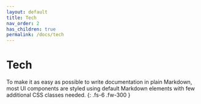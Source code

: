 ```yaml
---
layout: default
title: Tech
nav_order: 2
has_children: true
permalink: /docs/tech
---
```


# Tech

To make it as easy as possible to write documentation in plain Markdown, most UI components are styled using default Markdown elements with few additional CSS classes needed.
{: .fs-6 .fw-300 }
